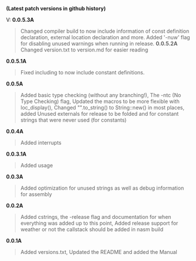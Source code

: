 **(Latest patch versions in github history)**

V:
 **0.0.5.3A**
 > Changed compiler build to now include information of const definition declaration, external location declaration and more. Added '-nuw' flag for disabling unused warnings when running in release. 
 **0.0.5.2A** 
 > Changed version.txt to version.md for easier reading
 
 **0.0.5.1A** 
 > Fixed including to now include constant definitions. 
 
 **0.0.5A**   
 > Added basic type checking (without any branching!), The -ntc (No Type Checking) flag, Updated the macros to be more flexible with loc_display(), Changed "".to_string() to String::new() in most places, added Unused externals for release to be folded and for constant strings that were never used (for constants)
 
 **0.0.4A**   
 > Added interrupts
 
 **0.0.3.1A** 
 > Added usage 
 
 **0.0.3A**   
 > Added optimization for unused strings as well as debug information for assembly
 
 **0.0.2A**
> Added cstrings, the -release flag and documentation for when everything was added up to this point, Added release support for weather or not the callstack should be added in nasm build
 
 **0.0.1A**   
 > Added versions.txt, Updated the README and added the Manual
